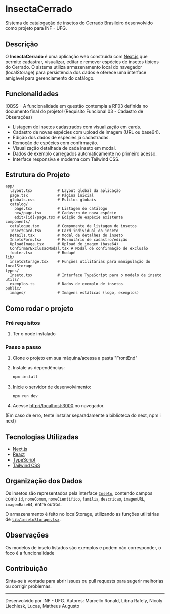 # InsectaCerrado

Sistema de catalogação de insetos do Cerrado Brasileiro desenvolvido como projeto para INF - UFG.

## Descrição

O **InsectaCerrado** é uma aplicação web construída com [Next.js](https://nextjs.org/) que permite cadastrar, visualizar, editar e remover espécies de insetos típicos do Cerrado. O sistema utiliza armazenamento local do navegador (localStorage) para persistência dos dados e oferece uma interface amigável para gerenciamento do catálogo.

## Funcionalidades

!OBSS - A funcionalidade em questão contempla a RF03 definida no documento final do projeto! (Requisito Funcional 03 - Cadastro de Obserações)

- Listagem de insetos cadastrados com visualização em cards.
- Cadastro de novas espécies com upload de imagem (URL ou base64).
- Edição dos dados de espécies já cadastradas.
- Remoção de espécies com confirmação.
- Visualização detalhada de cada inseto em modal.
- Dados de exemplo carregados automaticamente no primeiro acesso.
- Interface responsiva e moderna com Tailwind CSS.

## Estrutura do Projeto

```
app/
  layout.tsx           # Layout global da aplicação
  page.tsx             # Página inicial
  globals.css          # Estilos globais
  catalog/
    page.tsx           # Listagem do catálogo
    new/page.tsx       # Cadastro de nova espécie
    edit/[id]/page.tsx # Edição de espécie existente
components/
  catalogue.tsx        # Componente de listagem de insetos
  InsectCard.tsx       # Card individual do inseto
  Details.tsx          # Modal de detalhes do inseto
  InsetoForm.tsx       # Formulário de cadastro/edição
  UploadImage.tsx      # Upload de imagem (base64)
  ConfirmarExclusaoModal.tsx # Modal de confirmação de exclusão
  footer.tsx           # Rodapé
lib/
  insetoStorage.tsx    # Funções utilitárias para manipulação do localStorage
types/
  Inseto.tsx           # Interface TypeScript para o modelo de inseto
utils/
  exemplos.ts          # Dados de exemplo de insetos
public/
  images/              # Imagens estáticas (logo, exemplos)
```

## Como rodar o projeto

### Pré requisitos
1. Ter o node instalado

### Passo a passo

1. Clone o projeto em sua máquina/acessa a pasta "FrontEnd"

2. Instale as dependências:
   ```sh
   npm install
   ```

3. Inicie o servidor de desenvolvimento:
   ```sh
   npm run dev
   ```

4. Acesse [http://localhost:3000](http://localhost:3000) no navegador.

(Em caso de erro, tente instalar separadamente a biblioteca do next, npm i next)

## Tecnologias Utilizadas

- [Next.js](https://nextjs.org/)
- [React](https://react.dev/)
- [TypeScript](https://www.typescriptlang.org/)
- [Tailwind CSS](https://tailwindcss.com/)

## Organização dos Dados

Os insetos são representados pela interface [`Inseto`](types/Inseto.tsx), contendo campos como `id`, `nomeComum`, `nomeCientifico`, `familia`, `descricao`, `imagemURL`, `imagemBase64`, entre outros.

O armazenamento é feito no localStorage, utilizando as funções utilitárias de [`lib/insetoStorage.tsx`](lib/insetoStorage.tsx).

## Observações
Os modelos de inseto listados são exemplos e podem não corresponder, o foco é a funcionalidade

## Contribuição

Sinta-se à vontade para abrir issues ou pull requests para sugerir melhorias ou corrigir problemas.

---

Desenvolvido por INF - UFG.
Autores: Marcello Ronald, Libna Rafely, Nicoly Liechiesk, Lucas, Matheus Augusto